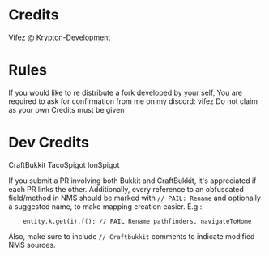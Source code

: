 # Credits
Vifez @ Krypton-Development

# Rules
If you would like to re distribute a fork developed by your self, You are required to ask for confirmation from me on my discord: vifez
Do not claim as your own
Credits must be given

# Dev Credits
CraftBukkit
TacoSpigot
IonSpigot
 
If you submit a PR involving both Bukkit and CraftBukkit, it's appreciated if each PR links the other. Additionally, every reference to an obfuscated field/method in NMS should be marked with `// PAIL: Rename` and optionally a suggested name, to make mapping creation easier. E.g.:
```
    entity.k.get(i).f(); // PAIL Rename pathfinders, navigateToHome 
```
Also, make sure to include `// Craftbukkit` comments to indicate modified NMS sources.
